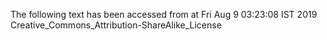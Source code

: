 The following text has been accessed from at Fri Aug 9 03:23:08 IST 2019
Creative_Commons_Attribution-ShareAlike_License
